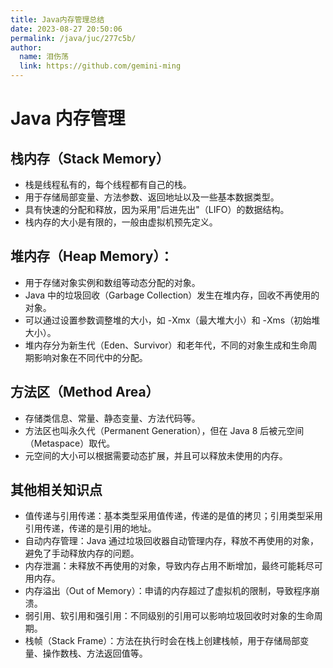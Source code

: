 ```yaml
---
title: Java内存管理总结
date: 2023-08-27 20:50:06
permalink: /java/juc/277c5b/
author: 
  name: 泪伤荡
  link: https://github.com/gemini-ming
---
```

# Java 内存管理

## 栈内存（Stack Memory）

- 栈是线程私有的，每个线程都有自己的栈。
- 用于存储局部变量、方法参数、返回地址以及一些基本数据类型。
- 具有快速的分配和释放，因为采用"后进先出"（LIFO）的数据结构。
- 栈内存的大小是有限的，一般由虚拟机预先定义。

## 堆内存（Heap Memory）：

- 用于存储对象实例和数组等动态分配的对象。
- Java 中的垃圾回收（Garbage Collection）发生在堆内存，回收不再使用的对象。
- 可以通过设置参数调整堆的大小，如 -Xmx（最大堆大小）和 -Xms（初始堆大小）。
- 堆内存分为新生代（Eden、Survivor）和老年代，不同的对象生成和生命周期影响对象在不同代中的分配。

## 方法区（Method Area）

- 存储类信息、常量、静态变量、方法代码等。
- 方法区也叫永久代（Permanent Generation），但在 Java 8 后被元空间（Metaspace）取代。
- 元空间的大小可以根据需要动态扩展，并且可以释放未使用的内存。

## 其他相关知识点

- 值传递与引用传递：基本类型采用值传递，传递的是值的拷贝；引用类型采用引用传递，传递的是引用的地址。
- 自动内存管理：Java 通过垃圾回收器自动管理内存，释放不再使用的对象，避免了手动释放内存的问题。
- 内存泄漏：未释放不再使用的对象，导致内存占用不断增加，最终可能耗尽可用内存。
- 内存溢出（Out of Memory）：申请的内存超过了虚拟机的限制，导致程序崩溃。
- 弱引用、软引用和强引用：不同级别的引用可以影响垃圾回收时对象的生命周期。
- 栈帧（Stack Frame）：方法在执行时会在栈上创建栈帧，用于存储局部变量、操作数栈、方法返回值等。